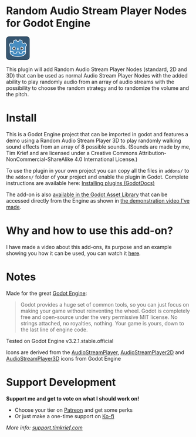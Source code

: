 # Random Audio Stream Player Nodes for Godot Engine

![Random Audio Stream Player Icon](icon.png "Random Audio Stream Player Icon")


This plugin will add Random Audio Stream Player Nodes (standard, 2D and 3D) 
that can be used as normal Audio Stream Player Nodes with the added ability to 
play randomly audio from an array of audio streams with the possibility to 
choose the random strategy and to randomize the volume and the pitch. 


# Install

This is a Godot Engine project that can be imported in godot and features a 
demo using a Random Audio Stream Player 3D to play randomly walking sound 
effects from an array of 8 possible sounds. (Sounds are made by me, Tim Krief 
and are licensed under a Creative Commons Attribution-NonCommercial-ShareAlike 
4.0 International License.)

To use the plugin in your own project you can copy all the files in `addons/` to the 
`addons/` folder of your project and enable the plugin in Godot. Complete 
instructions are available here: [Installing plugins (GodotDocs)](https://docs.godotengine.org/en/stable/tutorials/plugins/editor/installing_plugins.html)

The add-on is also [available in the Godot Asset Library](https://godotengine.org/asset-library/asset/651) that can be accessed directly from the Engine as shown in [the demonstration video I've made](https://youtu.be/h8B3ET5xnss?t=162).

# Why and how to use this add-on?

I have made a video about this add-ons, its purpose and an example showing you how it can be used, you can watch it [here](https://youtu.be/h8B3ET5xnss).

# Notes

Made for the great [Godot Engine](https://godotengine.org/):

> Godot provides a huge set of common tools, so you can just focus on making your game without reinventing the wheel.
> Godot is completely free and open-source under the very permissive MIT license. No strings attached, no royalties, nothing. Your game is yours, down to the last line of engine code. 

Tested on Godot Engine v3.2.1.stable.official

Icons are derived from the [AudioStreamPlayer](https://github.com/godotengine/godot/blob/3.2.1-stable/editor/icons/icon_audio_stream_player.svg), [AudioStreamPlayer2D](https://github.com/godotengine/godot/blob/3.2.1-stable/editor/icons/icon_audio_stream_player_2_d.svg) and [AudioStreamPlayer3D](https://github.com/godotengine/godot/blob/3.2.1-stable/editor/icons/icon_audio_stream_player_3_d.svg) icons from Godot Engine

# Support Development

**Support me and get to vote on what I should work on!**
- Choose your tier on [Patreon](https://patreon.com/timkrief) and get some perks
- Or just make a one-time support on [Ko-fi](https://ko-fi.com/timkrief)

*More info: [support.timkrief.com](https://support.timkrief.com)*
